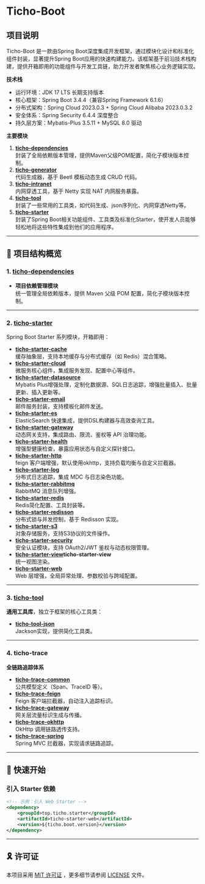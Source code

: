 # Ticho-Boot

## 项目说明

Ticho-Boot 是一款由Spring Boot深度集成开发框架，通过模块化设计和标准化组件封装，显著提升Spring
Boot应用的快速构建能力。该框架基于前沿技术栈构建，提供开箱即用的功能组件与开发工具链，助力开发者聚焦核心业务逻辑实现。

**技术栈**

* 运行环境：JDK 17 LTS 长期支持版本
* 核心框架：Spring Boot 3.4.4（兼容Spring Framework 6.1.6）
* 分布式架构：Spring Cloud 2023.0.3 + Spring Cloud Alibaba 2023.0.3.2
* 安全体系：Spring Security 6.4.4 深度整合
* 持久层方案：Mybatis-Plus 3.5.11 + MySQL 8.0 驱动

**主要模块**

1. **[ticho-dependencies](ticho-dependencies)**  
   封装了全局依赖版本管理，提供Maven父级POM配置，简化子模块版本控制。
2. **[ticho-generator](ticho-generator)**  
   代码生成器，基于 Beetl 模板动态生成 CRUD 代码。
3. **[ticho-intranet](ticho-intranet)**  
   内网穿透工具，基于 Netty 实现 NAT 内网服务暴露。
4. **[ticho-tool](ticho-tool)**  
   封装了一些常用的工具类，如代码生成、json序列化、内网穿透Netty等。
5. **[ticho-starter](ticho-starter)**  
   封装了Spring Boot相关功能组件、工具类及标准化Starter，使开发人员能够轻松地将这些特性集成到他们的应用程序。

---

## 📂 项目结构概览

### 1. **[ticho-dependencies](ticho-dependencies)**

- **项目依赖管理模块**  
  统一管理全局依赖版本，提供 Maven 父级 POM 配置，简化子模块版本控制。

---

### 2. **[ticho-starter](ticho-starter)**

Spring Boot Starter 系列模块，开箱即用：

- **[ticho-starter-cache](ticho-starter/ticho-starter-cache)**  
  缓存抽象层，支持本地缓存与分布式缓存（如 Redis）混合策略。
- **[ticho-starter-cloud](ticho-starter/ticho-starter-cloud)**  
  微服务核心组件，集成服务发现、配置中心等组件。
- **[ticho-starter-datasource](ticho-starter/ticho-starter-datasource)**  
  Mybatis Plus增强处理，定制化数据源、SQL日志追踪，增强批量插入、批量更新、插入更新等。
- **[ticho-starter-email](ticho-starter/ticho-starter-email)**  
  邮件服务封装，支持模板化邮件发送。
- **[ticho-starter-es](ticho-starter/ticho-starter-es)**  
  ElasticSearch 快速集成，提供DSL构建器与高效查询工具。
- **[ticho-starter-gateway](ticho-starter/ticho-starter-gateway)**  
  动态网关支持，集成路由、限流、鉴权等 API 治理功能。
- **[ticho-starter-health](ticho-starter/ticho-starter-health)**  
  增强型健康检查，暴露应用状态与自定义探针接口。
- **[ticho-starter-http](ticho-starter/ticho-starter-http)**  
  feign 客户端增强，默认使用okhttp，支持负载均衡与自定义拦截器。
- **[ticho-starter-log](ticho-starter/ticho-starter-log)**  
  分布式日志追踪，集成 MDC 与日志染色功能。
- **[ticho-starter-rabbitmq](ticho-starter/ticho-starter-rabbitmq)**  
  RabbitMQ 消息队列增强。
- **[ticho-starter-redis](ticho-starter/ticho-starter-redis)**  
  Redis简化配置、工具封装等。
- **[ticho-starter-redisson](ticho-starter/ticho-starter-redisson)**  
  分布式锁与并发控制，基于 Redisson 实现。
- **[ticho-starter-s3](ticho-starter/ticho-starter-s3)**  
  对象存储服务，支持S3协议的文件操作。
- **[ticho-starter-security](ticho-starter/ticho-starter-security)**  
  安全认证模块，支持 OAuth2/JWT 鉴权与动态权限管理。
- **[ticho-starter-view](ticho-starter/ticho-starter-view)ticho-starter-view**  
  统一视图渲染。
- **[ticho-starter-web](ticho-starter/ticho-starter-web)**  
  Web 层增强，全局异常处理、参数校验与跨域配置。

---

### 3. **[ticho-tool](ticho-tool)**

**通用工具库**，独立于框架的核心工具类：

- **[ticho-tool-json](ticho-tool/ticho-tool-json)**  
  Jackson实现，提供简化工具类。

---

### 4. **ticho-trace**

**全链路追踪体系**

- **[ticho-trace-common](ticho-trace/ticho-trace-common)**  
  公共模型定义（Span、TraceID 等）。
- **[ticho-trace-feign](ticho-trace/ticho-trace-feign)**  
  Feign 客户端拦截器，自动注入追踪标识。
- **[ticho-trace-gateway](ticho-trace/ticho-trace-gateway)**  
  网关层流量标识生成与传播。
- **[ticho-trace-okhttp](ticho-trace/ticho-trace-okhttp)**  
  OkHttp 调用链路透传支持。
- **[ticho-trace-spring](ticho-trace/ticho-trace-spring)**  
  Spring MVC 拦截器，实现请求链路追踪。

---

## 🚀 快速开始

### 引入 Starter 依赖

```xml
<!-- 示例：引入 Web Starter -->
<dependency>
    <groupId>top.ticho.starter</groupId>
    <artifactId>ticho-starter-web</artifactId>
    <version>${ticho.boot.version}</version>
</dependency>
```

---

## 🎗 许可证

本项目采用 [MIT 许可证](https://choosealicense.com/licenses/mit/)
，更多细节请参阅 [LICENSE](https://github.com/zhajianjun/ticho-boot/blob/main/LICENSE) 文件。